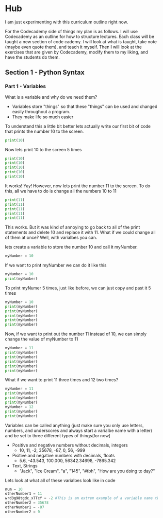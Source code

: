 # Hub

I am just experimenting with this curriculum outline right now.

For the Codecademy side of things my plan is as follows.
I will use Codecademy as an outline for how to structure lectures.
Each class will be taught a new section of code cademy.
I will look at what is taught, take note (maybe even quote them), and teach it myself.
Then I will look at the exercises that are given by Codecademy, modify them to my liking, and have the students do them.

## Section 1 - Python Syntax
### Part 1 - Variables 

What is a variable and why do we need them?
  * Variables store "things" so that these "things" can be used and changed easily throughout a program.
  * They make life so much easier
  
To understand this a little bit better lets actually write our first bit of code that prints the number 10 to the screen.

```python
print(10)
```

Now lets print 10 to the screen 5 times

```python
print(10)
print(10)
print(10)
print(10)
print(10)
```

It works! Yay! However, now lets print the number 11 to the screen. To do this, all we have to do is change all the numbers 10 to 11

```python
print(11)
print(11)
print(11)
print(11)
print(11)
```

This works. But it was kind of annoying to go back to all of the print statements and delete 10 and replace it with 11. What if we could change all of them at once? Well, with varialbes you can.

lets create a variable to store the number 10 and call it myNumber.

```python
myNumber = 10
```

If we want to print myNumber we can do it like this

```python
myNumber = 10
print(myNumber)
```

To print myNumer 5 times, just like before, we can just copy and past it 5 times

```python
myNumber = 10
print(myNumber)
print(myNumber)
print(myNumber)
print(myNumber)
print(myNumber)
```
Now, if we want to print out the number 11 instead of 10, we can simply change the value of myNumber to 11

```python
myNumber = 11
print(myNumber)
print(myNumber)
print(myNumber)
print(myNumber)
print(myNumber)
```

What if we want to print 11 three times and 12 two times?

```python
myNumber = 11
print(myNumber)
print(myNumber)
print(myNumber)
myNumber = 12
print(myNumber)
print(myNumber)
```

Variables can be called anything (just make sure you only use letters, numbers, and underscores and always start a varialbe name with a letter) and be set to three different types of things(for now)
  * Positive and negative numbers without decimals, integers
    * 10, 11, -2, 35678, -87, 0, 56, -999
  * Pisitive and negative numbers with decimals, floats
    * 5.6, -43.543, 100.000, 56342.34698, -7865.342
  * Text, Strings
    * "Jack", "Ice Cream", "a", "145", "#tbh", "How are you doing to day?"
    
Lets look at what all of these varialbes look like in code

```python
num = 10
otherNumber1 = 11
wrd3g98tgdc_xTTcY = -2 #This is an extrem example of a variable name that is actuall technically legal. Please make your variable names make sense though.
otherNumber2 = 35678
otherNumber1 = -87
otherNumber2 = 0
```
  
